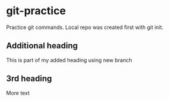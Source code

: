 # git-practice
Practice git commands. Local repo was created first with git init.

## Additional heading
This is part of my added heading using new branch

## 3rd heading
More text
